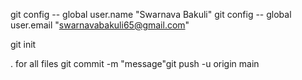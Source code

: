 git config -- global user.name "Swarnava Bakuli"
git config -- global user.email "swarnavabakuli65@gmail.com"


git init

. for all files
git commit -m "message"git push -u origin main
